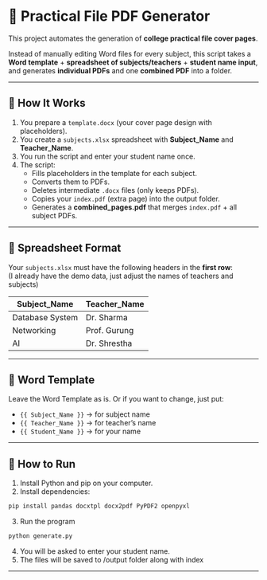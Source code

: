 # 📘 Practical File PDF Generator  

This project automates the generation of **college practical file cover pages**.  

Instead of manually editing Word files for every subject, this script takes a **Word template** + **spreadsheet of subjects/teachers** + **student name input**, and generates **individual PDFs** and one **combined PDF** into a folder.  

---

## 📂 How It Works  
1. You prepare a `template.docx` (your cover page design with placeholders).  
2. You create a `subjects.xlsx` spreadsheet with **Subject_Name** and **Teacher_Name**.  
3. You run the script and enter your student name once.  
4. The script:  
   - Fills placeholders in the template for each subject.  
   - Converts them to PDFs.  
   - Deletes intermediate `.docx` files (only keeps PDFs).  
   - Copies your `index.pdf` (extra page) into the output folder.  
   - Generates a **combined_pages.pdf** that merges `index.pdf` + all subject PDFs.  

---

## 📑 Spreadsheet Format  

Your `subjects.xlsx` must have the following headers in the **first row**:  
(I already have the demo data, just adjust the names of teachers and subjects)  

| Subject_Name     | Teacher_Name    |
|------------------|----------------|
| Database System  | Dr. Sharma     |
| Networking       | Prof. Gurung   |
| AI               | Dr. Shrestha   |

---

## 📝 Word Template  

Leave the Word Template as is. Or if you want to change, just put:  

- `{{ Subject_Name }}` → for subject name  
- `{{ Teacher_Name }}` → for teacher’s name  
- `{{ Student_Name }}` → for your name  

---

## 🚀 How to Run  

1. Install Python and pip on your computer.  
2. Install dependencies:  

```bash
pip install pandas docxtpl docx2pdf PyPDF2 openpyxl
```

3. Run the program

```bash
python generate.py
```
4. You will be asked to enter your student name.
5. The files will be saved to /output folder along with index

---

